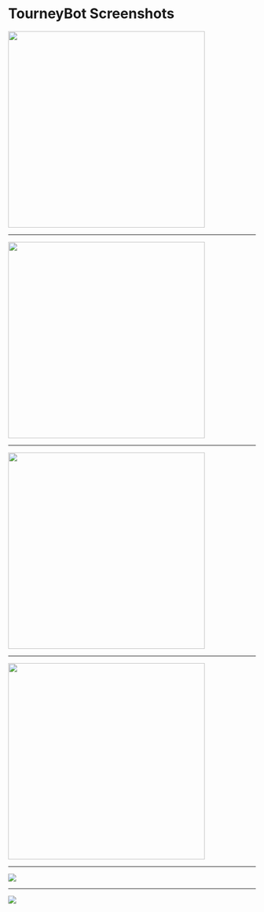 # TourneyBot Screenshots

<img src="client-schedule.png" width="400px" />

---------------------

<img src="client-schedule-search.png" width="400px" />

---------------------

<img src="client-results.png" width="400px" />

---------------------

<img src="admin-score-reporting.png" width="400px" />

---------------------

<img src="admin-next-round-simulator.png" />

---------------------

<img src="admin-matchup-warning.png" />

